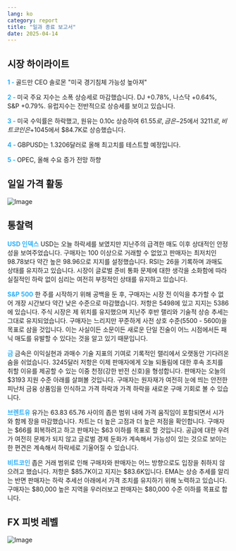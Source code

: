 ```yaml
---
lang: ko
category: report
title: "일과 종료 보고서"
date: 2025-04-14
---
```



<h2>시장 하이라이트</h2>
<strong style="color: #2caef7;">1 - </strong> 골드만 CEO 솔로몬 "미국 경기침체 가능성 높아져"

<strong style="color: #2caef7;">2 - </strong> 미국 주요 지수는 소폭 상승세로 마감했습니다. DJ +0.78%, 나스닥 +0.64%, S&P +0.79%. 유럽지수는 전반적으로 상승세를 보이고 있습니다.

<strong style="color: #2caef7;">3 - </strong> 미국 수익률은 하락했고, 원유는 0.10c 상승하여 $61.55로, 금은 -$25에서 $3211로, 비트코인은 +$1045에서 $84.7K로 상승했습니다.

<strong style="color: #2caef7;">4 - </strong> GBPUSD는 1.3206달러로 올해 최고치를 테스트할 예정입니다.

<strong style="color: #2caef7;">5 - </strong> OPEC, 올해 수요 증가 전망 하향



<h2>일일 가격 활동</h2>
<img src="https://markleighedu.github.io/img/Apr-2025/14-Apr-2025/price.jpg" alt="Image"/>

<h2>통찰력</h2>
<strong style="color: #2caef7;">USD 인덱스</strong> USD는 오늘 하락세를 보였지만 지난주의 급격한 매도 이후 상대적인 안정성을 보여주었습니다. 구매자는 100 이상으로 거래할 수 없었고 판매자는 최저치인 98.78보다 약간 높은 98.96으로 지지를 설정했습니다. RSI는 26을 기록하며 과매도 상태를 유지하고 있습니다. 시장이 글로벌 준비 통화 문제에 대한 생각을 소화함에 따라 실질적인 하락 없이 심리는 여전히 부정적인 상태를 유지하고 있습니다. 

<strong style="color: #2caef7;">S&P 500</strong> 한 주를 시작하기 위해 공백을 둔 후, 구매자는 시장 전 이익을 추가할 수 없어 개장 시간보다 약간 낮은 수준으로 마감했습니다. 저항은 5498에 있고 지지는 5386에 있습니다. 주식 시장은 제 위치를 유지했으며 지난주 후반 랠리와 기술적 상승 추세는 그대로 유지되었습니다. 구매자는 느리지만 꾸준하게 사전 상호 수준(5500 - 5600)을 목표로 삼을 것입니다. 이는 사실이든 소문이든 새로운 단일 진술이 어느 시점에서든 패닉 매도를 유발할 수 있다는 것을 알고 있기 때문입니다.

<strong style="color: #2caef7;">금</strong> 금속은 이익실현과 과매수 기술 지표의 기여로 기록적인 랠리에서 오랫동안 기다려온 숨을 쉬었습니다. 3245달러 저항은 이제 판매자에게 오늘 되돌림에 대한 후속 조치를 취할 이유를 제공할 수 있는 이중 천정(강한 반전 신호)을 형성합니다. 판매자는 오늘의 $3193 지원 수준 아래를 살펴볼 것입니다. 구매자는 원자재가 여전히 눈에 띄는 안전한 피난처 금융 상품임을 인식하고 가격 하락과 가격 하락을 새로운 구매 기회로 볼 수 있습니다.

<strong style="color: #2caef7;">브렌트유</strong> 유가는 $63.83~$65.76 사이의 좁은 범위 내에 가격 움직임이 포함되면서 시가와 함께 장을 마감했습니다. 차트는 더 높은 고점과 더 높은 저점을 확인합니다. 구매자는 $66를 회복하려고 하고 판매자는 $63 이하를 목표로 할 것입니다. 공급에 대한 우려가 여전히 문제가 되지 않고 글로벌 경제 둔화가 계속해서 가능성이 있는 것으로 보이는 한 편견은 계속해서 하락세로 기울어질 수 있습니다. 

<strong style="color: #2caef7;">비트코인</strong> 좁은 거래 범위로 인해 구매자와 판매자는 어느 방향으로도 입장을 취하지 않으려고 했습니다. 저항은 $85.7K이고 지지는 $83.6K입니다. EMA는 상승 추세를 알리는 반면 판매자는 하락 추세선 아래에서 가격 조치를 유지하기 위해 노력하고 있습니다. 구매자는 $80,000 높은 지역을 우러러보고 판매자는 $80,000 수준 이하를 목표로 합니다.



<h2>FX 피벗 레벨</h2>
<img src="https://markleighedu.github.io/img/Apr-2025/14-Apr-2025/pivot.jpg" alt="Image"/>